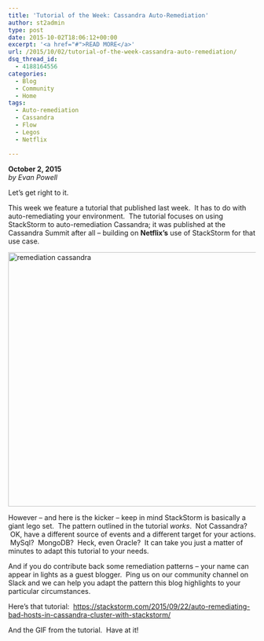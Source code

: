 ```yaml
---
title: 'Tutorial of the Week: Cassandra Auto-Remediation'
author: st2admin
type: post
date: 2015-10-02T18:06:12+00:00
excerpt: '<a href="#">READ MORE</a>'
url: /2015/10/02/tutorial-of-the-week-cassandra-auto-remediation/
dsq_thread_id:
  - 4188164556
categories:
  - Blog
  - Community
  - Home
tags:
  - Auto-remediation
  - Cassandra
  - Flow
  - Legos
  - Netflix

---
```

**October 2, 2015**  
_by Evan Powell_

<span style="font-weight: 400;">Let’s get right to it.</span>

<span style="font-weight: 400;">This week we feature a tutorial that published last week.  It has to do with auto-remediating your environment.  The tutorial focuses on using StackStorm to auto-remediation Cassandra; it was published at the Cassandra Summit after all &#8211; building on <strong>Netflix’s</strong> use of StackStorm for that use case.</span>

<img loading="lazy" class="aligncenter size-full wp-image-4616" src="http://stackstorm.com/wp/wp-content/uploads/2015/10/remediation-cassandra.gif" alt="remediation cassandra" width="837" height="518" /> 

<!--more-->

<span style="font-weight: 400;">However &#8211; and here is the kicker &#8211; keep in mind StackStorm is basically a giant lego set.  The pattern outlined in the tutorial </span>_<span style="font-weight: 400;">works</span>_<span style="font-weight: 400;">.  Not Cassandra?  OK, have a different source of events and a different target for your actions.  MySql?  MongoDB?  Heck, even Oracle?  It can take you just a matter of minutes to adapt this tutorial to your needs.</span>

<span style="font-weight: 400;">And if you do contribute back some remediation patterns &#8211; your name can appear in lights as a guest blogger.  Ping us on our community channel on Slack and we can help you adapt the pattern this blog highlights to your particular circumstances.  </span>

Here&#8217;s that tutorial:  <a href="https://stackstorm.com/2015/09/22/auto-remediating-bad-hosts-in-cassandra-cluster-with-stackstorm/" target="_blank">https://stackstorm.com/2015/09/22/auto-remediating-bad-hosts-in-cassandra-cluster-with-stackstorm/</a>

And the GIF from the tutorial.  Have at it!
